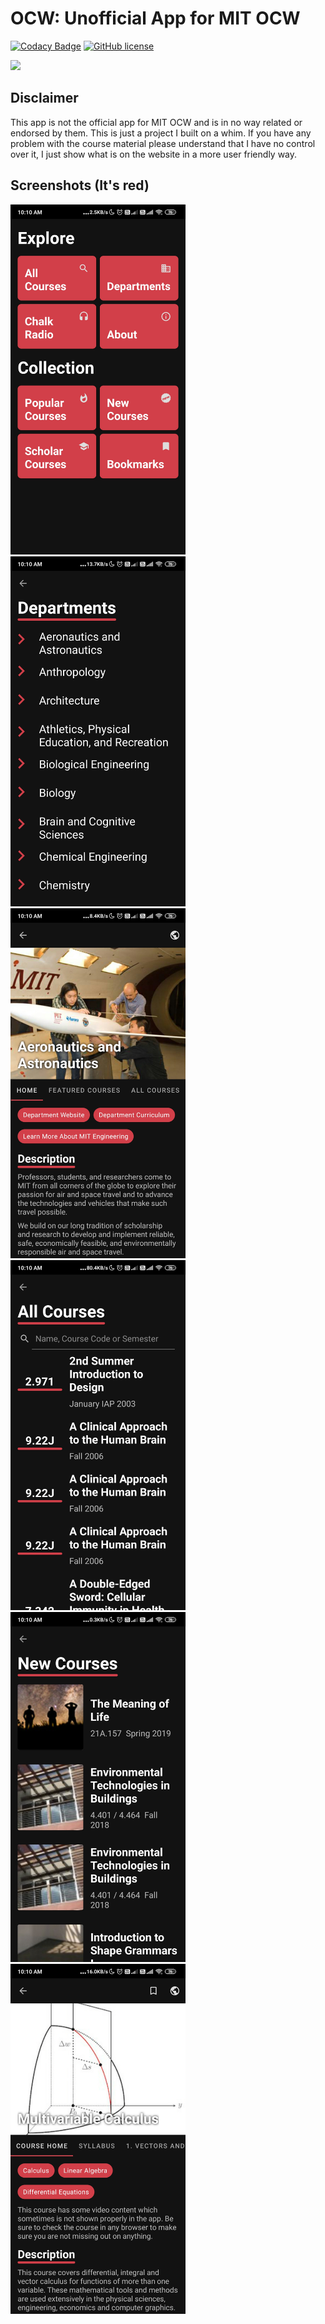 # OCW: Unofficial App for MIT OCW
[![Codacy Badge](https://api.codacy.com/project/badge/Grade/85db112323ec4fa28f64b309cad6cd7b)](https://www.codacy.com/manual/yashx/OCW?utm_source=github.com&amp;utm_medium=referral&amp;utm_content=yashx/OCW&amp;utm_campaign=Badge_Grade)
[![GitHub license](https://img.shields.io/badge/license-CC%20BY--NC--SA%204.0-green)](https://github.com/yashx/OCW/blob/master/LICENSE.MD)

<a href="https://play.google.com/store/apps/details?id=com.github.yashx.mit_ocw"><img src="https://play.google.com/intl/en_us/badges/images/generic/en_badge_web_generic.png" height="75"></a>
## Disclaimer
This app is not the official app for MIT OCW and is in no way related or endorsed by them. This is just a project I built on a whim. If you have any problem with the course material please understand that I have no control over it, I just show what is on the website in a more user friendly way.
## Screenshots (It's red)
<img src="/screenshots/ss1.jpg" width="280"/> <img src="/screenshots/ss2.jpg" width="280"/> <img src="/screenshots/ss3.jpg" width="280"/> <img src="/screenshots/ss4.jpg" width="280"/> <img src="/screenshots/ss5.jpg" width="280"/> <img src="/screenshots/ss6.jpg" width="280"/>
